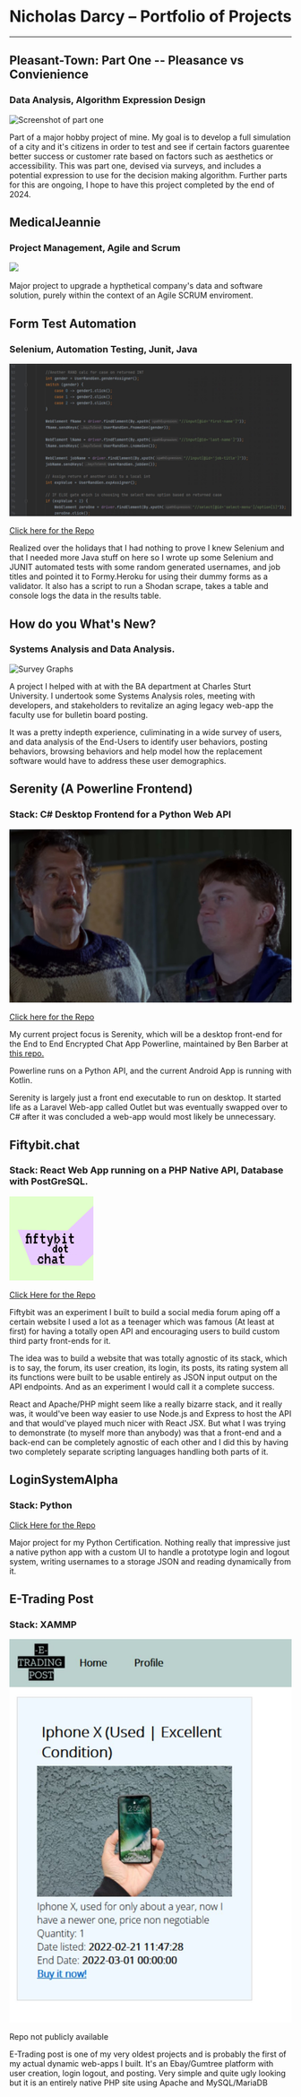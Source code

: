 
# Nicholas Darcy – Portfolio of Projects
---
## Pleasant-Town: Part One -- Pleasance vs Convienience
### Data Analysis, Algorithm Expression Design

![Screenshot of part one](https://i.imgur.com/CoSWP46.jpeg)

Part of a major hobby project of mine. My goal is to develop a full simulation of a city and it's citizens in order to test and see if certain factors guarentee better success or customer rate based on factors such as aesthetics or accessibility. This was part one, devised via surveys, and includes a potential expression to use for the decision making algorithm. Further parts for this are ongoing, I hope to have this project completed by the end of 2024.

## MedicalJeannie
### Project Management, Agile and Scrum

![](https://drive.google.com/file/d/187m-O-Y38mhwDj3CXc_wvCn4uJ6bttg9/view?usp=sharing.mp4)

Major project to upgrade a hypthetical company's data and software solution, purely within the context of an Agile SCRUM enviroment.

## Form Test Automation
### Selenium, Automation Testing, Junit, Java

![Selenium Code](seleniumicon.JPG)

[Click here for the Repo](https://github.com/Darcy-NR/Selenium-Auto-Test)

Realized over the holidays that I had nothing to prove I knew Selenium and that I needed more Java stuff on here so I wrote up some Selenium and JUNIT automated tests with some random generated usernames, and job titles and pointed it to Formy.Heroku for using their dummy forms as a validator. It also has a script to run a Shodan scrape, takes a table and console logs the data in the results table.

## How do you What's New?
### Systems Analysis and Data Analysis.

![Survey Graphs](https://i.imgur.com/o6eqiDQ.jpeg)

A project I helped with at with the BA department at Charles Sturt University. I undertook some Systems Analysis roles, meeting with developers, and stakeholders to revitalize an aging legacy web-app the faculty use for bulletin board posting.

It was a pretty indepth experience, culiminating in a wide survey of users, and data analysis of the End-Users to identify user behaviors, posting behaviors, browsing behaviors and help model how the replacement software would have to address these user demographics.

## Serenity (A Powerline Frontend)
### Stack: C# Desktop Frontend for a Python Web API

![So Much Serenity](serenity.JPG)

[Click here for the Repo](https://github.com/Darcy-NR/Serenity)

My current project focus is Serenity, which will be a desktop front-end for the End to End Encrypted Chat App Powerline, maintained by Ben Barber at [this repo.](https://github.com/ComfyTopHat/Powerline)

Powerline runs on a Python API, and the current Android App is running with Kotlin. 

Serenity is largely just a front end executable to run on desktop. It started life as a Laravel Web-app called Outlet but was eventually swapped over to C# after it was concluded a web-app would most likely be unnecessary.
## Fiftybit.chat

### Stack: React Web App running on a PHP Native API, Database with PostGreSQL.

![FiftyBit](protologo.png)

[Click Here for the Repo](https://github.com/Darcy-NR/fiftybit-chat) 

Fiftybit was an experiment I built to build a social media forum aping off a certain website I used a lot as a teenager which was famous (At least at first) for having a totally open API and encouraging users to build custom third party front-ends for it.

The idea was to build a website that was totally agnostic of its stack, which is to say, the forum, its user creation, its login, its posts, its rating system all its functions were built to be usable entirely as JSON input output on the API endpoints. And as an experiment I would call it a complete success.

React and Apache/PHP might seem like a really bizarre stack, and it really was, it would've been way easier to use Node.js and Express to host the API and that would've played much nicer with React JSX. But what I was trying to demonstrate (to myself more than anybody) was that a front-end and a back-end can be completely agnostic of each other and I did this by having two completely separate scripting languages handling both parts of it.

## LoginSystemAlpha

### Stack: Python

[Click Here for the Repo](https://github.com/Darcy-NR/login-system_alpha)

Major project for my Python Certification. Nothing really that impressive just a native python app with a custom UI to handle a prototype login and logout system, writing usernames to a storage JSON and reading dynamically from it.

## E-Trading Post

### Stack: XAMMP

![EtradingPost](etradepost.JPG)

Repo not publicly available

E-Trading post is one of my very oldest projects and is probably the first of my actual dynamic web-apps I built. It's an Ebay/Gumtree platform with user creation, login logout, and posting. Very simple and quite ugly looking but it is an entirely native PHP site using Apache and MySQL/MariaDB
